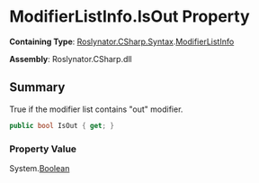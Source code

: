# ModifierListInfo\.IsOut Property

**Containing Type**: [Roslynator.CSharp.Syntax](../../README.md)\.[ModifierListInfo](../README.md)

**Assembly**: Roslynator\.CSharp\.dll

## Summary

True if the modifier list contains "out" modifier\.

```csharp
public bool IsOut { get; }
```

### Property Value

System\.[Boolean](https://docs.microsoft.com/en-us/dotnet/api/system.boolean)

